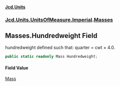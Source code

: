 #### [Jcd.Units](index 'index')
### [Jcd.Units.UnitsOfMeasure.Imperial](Jcd.Units.UnitsOfMeasure.Imperial 'Jcd.Units.UnitsOfMeasure.Imperial').[Masses](Masses 'Jcd.Units.UnitsOfMeasure.Imperial.Masses')

## Masses.Hundredweight Field

hundredweight defined such that: quarter = cwt × 4.0.

```csharp
public static readonly Mass Hundredweight;
```

#### Field Value
[Mass](Mass 'Jcd.Units.UnitTypes.Mass')